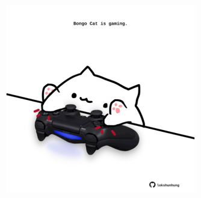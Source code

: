 <!-- built at 11/11/2023, 06:00:56 UTC -->
<p align="center">
  <img width="500" height="500" src="./ReadmeImage.svg">
</p>
